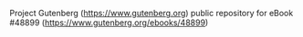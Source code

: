 Project Gutenberg (https://www.gutenberg.org) public repository for eBook #48899 (https://www.gutenberg.org/ebooks/48899)
